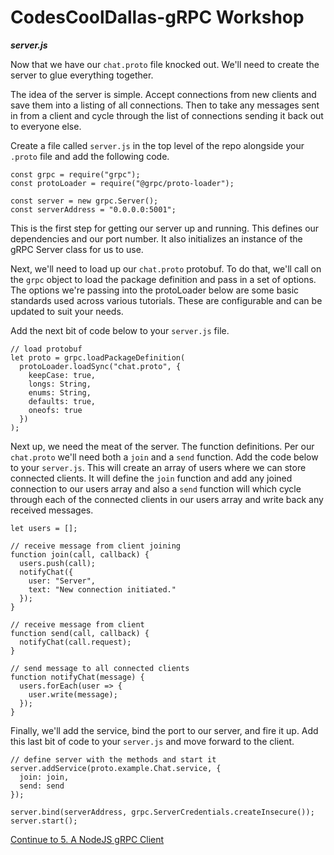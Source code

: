 CodesCoolDallas-gRPC Workshop
=============================

***server.js***

Now that we have our `chat.proto` file knocked out. We'll need to create the server to glue everything together.

The idea of the server is simple. Accept connections from new clients and save them into a listing of all connections. Then to take any messages sent in from a client and cycle through the list of connections sending it back out to everyone else.

Create a file called `server.js` in the top level of the repo alongside your `.proto` file and add the following code. 

```
const grpc = require("grpc");
const protoLoader = require("@grpc/proto-loader");

const server = new grpc.Server();
const serverAddress = "0.0.0.0:5001";
```

This is the first step for getting our server up and running. This defines our dependencies and our port number. It also initializes an instance of the gRPC Server class for us to use.

Next, we'll need to load up our `chat.proto` protobuf. To do that, we'll call on the `grpc` object to load the package definition and pass in a set of options. The options we're passing into the protoLoader below are some basic standards used across various tutorials. These are configurable and can be updated to suit your needs.

Add the next bit of code below to your `server.js` file.

```
// load protobuf
let proto = grpc.loadPackageDefinition(
  protoLoader.loadSync("chat.proto", {
    keepCase: true,
    longs: String,
    enums: String,
    defaults: true,
    oneofs: true
  })
);
```

Next up, we need the meat of the server. The function definitions. Per our `chat.proto` we'll need both a `join` and a `send` function. Add the code below to your `server.js`. This will create an array of users where we can store connected clients. It will define the `join` function and add any joined connection to our users array and also a `send` function will which cycle through each of the connected clients in our users array and write back any received messages. 

```
let users = [];

// receive message from client joining
function join(call, callback) {
  users.push(call);
  notifyChat({
    user: "Server",
    text: "New connection initiated."
  });
}

// receive message from client
function send(call, callback) {
  notifyChat(call.request);
}

// send message to all connected clients
function notifyChat(message) {
  users.forEach(user => {
    user.write(message);
  });
}
```

Finally, we'll add the service, bind the port to our server, and fire it up. Add this last bit of code to your `server.js` and move forward to the client.

```
// define server with the methods and start it
server.addService(proto.example.Chat.service, {
  join: join,
  send: send
});

server.bind(serverAddress, grpc.ServerCredentials.createInsecure());
server.start();
```

[Continue to 5. A NodeJS gRPC Client](../5_node_client)
